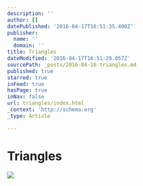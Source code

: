 ```yaml
---
description: ''
author: []
datePublished: '2016-04-17T16:51:35.400Z'
publisher:
  name: ''
  domain: ''
title: Triangles
dateModified: '2016-04-17T16:51:29.057Z'
sourcePath: _posts/2016-04-16-triangles.md
published: true
starred: true
inFeed: true
hasPage: true
inNav: false
url: triangles/index.html
_context: 'http://schema.org'
_type: Article

---
```

# Triangles
![](https://the-grid-user-content.s3-us-west-2.amazonaws.com/ceba5782-22c8-425e-8d60-5158905d45d6.png)